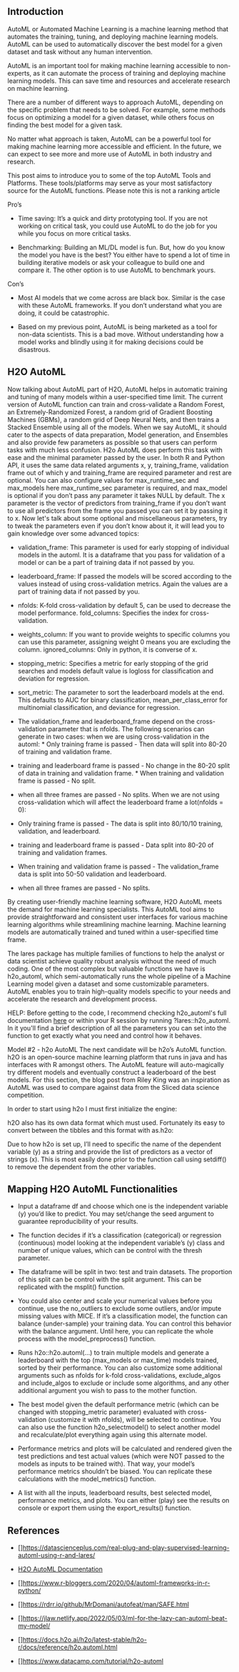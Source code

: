## Introduction 

AutoML or Automated Machine Learning is a machine learning method that automates the training, tuning, and deploying machine learning models. AutoML can be used to automatically discover the best model for a given dataset and task without any human intervention.

AutoML is an important tool for making machine learning accessible to non-experts, as it can automate the process of training and deploying machine learning models. This can save time and resources and accelerate research on machine learning.

There are a number of different ways to approach AutoML, depending on the specific problem that needs to be solved. For example, some methods focus on optimizing a model for a given dataset, while others focus on finding the best model for a given task.

No matter what approach is taken, AutoML can be a powerful tool for making machine learning more accessible and efficient. In the future, we can expect to see more and more use of AutoML in both industry and research.


This post aims to introduce you to some of the top AutoML Tools and Platforms. These tools/platforms may serve as your most satisfactory source for the AutoML functions. Please note this is not a ranking article

Pro’s

- Time saving: It’s a quick and dirty prototyping tool. If you are not working on critical task, you could use AutoML to do the job for you while you focus on more critical tasks.

- Benchmarking: Building an ML/DL model is fun. But, how do you know the model you have is the best? You either have to spend a lot of time in building iterative models or ask your colleague to build one and compare it. The other option is to use AutoML to benchmark yours.


Con’s

- Most AI models that we come across are black box. Similar is the case with these AutoML frameworks. If you don’t understand what you are doing, it could be catastrophic.

- Based on my previous point, AutoML is being marketed as a tool for non-data scientists. This is a bad move. Without understanding how a model works and blindly using it for making decisions could be disastrous.




## H2O AutoML

Now talking about AutoML part of H2O, AutoML helps in automatic training and tuning of many models within a user-specified time limit. The current version of AutoML function can train and cross-validate a Random Forest, an Extremely-Randomized Forest, a random grid of Gradient Boosting Machines (GBMs), a random grid of Deep Neural Nets, and then trains a Stacked Ensemble using all of the models. When we say AutoML, it should cater to the aspects of data preparation, Model generation, and Ensembles and also provide few parameters as possible so that users can perform tasks with much less confusion. H2o AutoML does perform this task with ease and the minimal parameter passed by the user. In both R and Python API, it uses the same data related arguments x, y, training_frame, validation frame out of which y and training_frame are required parameter and rest are optional. You can also configure values for max_runtime_sec and max_models here max_runtime_sec parameter is required, and max_model is optional if you don’t pass any parameter it takes NULL by default. The x parameter is the vector of predictors from training_frame if you don’t want to use all predictors from the frame you passed you can set it by passing it to x. Now let's talk about some optional and miscellaneous parameters, try to tweak the parameters even if you don’t know about it, it will lead you to gain knowledge over some advanced topics:


+ validation_frame: This parameter is used for early stopping of individual models in the automl. It is a dataframe that you pass for validation of a model or can be a part of training data if not passed by you.


+ leaderboard_frame: If passed the models will be scored according to the values instead of using cross-validation metrics. Again the values are a part of training data if not passed by you.


+ nfolds: K-fold cross-validation by default 5, can be used to decrease the model performance.
fold_columns: Specifies the index for cross-validation.


+ weights_column: If you want to provide weights to specific columns you can use this parameter, assigning weight 0 means you are excluding the column.
ignored_columns: Only in python, it is converse of x.


+ stopping_metric: Specifies a metric for early stopping of the grid searches and models default value is logloss for classification and deviation for regression.

+ sort_metric: The parameter to sort the leaderboard models at the end. This defaults to AUC for binary classification, mean_per_class_error for multinomial classification, and deviance for regression.

+ The validation_frame and leaderboard_frame depend on the cross-validation parameter that is nfolds. The following scenarios can generate in two cases: when we are using cross-validation in the automl: * Only training frame is passed - Then data will split into 80-20 of training and validation frame.


+ training and leaderboard frame is passed - No change in the 80-20 split of data in training and validation frame. * When training and validation frame is passed - No split. 

+ when all three frames are passed - No splits. When we are not using cross-validation which will affect the leaderboard frame a lot(nfolds = 0): 

+ Only training frame is passed - The data is split into 80/10/10 training, validation, and leaderboard. 

+ training and leaderboard frame is passed - Data split into 80-20 of training and validation frames. 

+ When training and validation frame is passed - The validation_frame data is split into 50-50 validation and leaderboard. 

+ when all three frames are passed - No splits.

By creating user-friendly machine learning software, H2O AutoML meets the demand for machine learning specialists. This AutoML tool aims to provide straightforward and consistent user interfaces for various machine learning algorithms while streamlining machine learning. Machine learning models are automatically trained and tuned within a user-specified time frame.

The lares package has multiple families of functions to help the analyst or data scientist achieve quality robust analysis without the need of much coding. One of the most complex but valuable functions we have is h2o_automl, which semi-automatically runs the whole pipeline of a Machine Learning model given a dataset and some customizable parameters. AutoML enables you to train high-quality models specific to your needs and accelerate the research and development process.

HELP: Before getting to the code, I recommend checking h2o_automl's full documentation [here](https://docs.h2o.ai/h2o/latest-stable/h2o-r/docs/reference/h2o.automl.html) or within your R session by running ?lares::h2o_automl. In it you'll find a brief description of all the parameters you can set into the function to get exactly what you need and control how it behaves.

Model #2 - h2o AutoML
The next candidate will be h2o’s AutoML function. h2O is an open-source machine learning platform that runs in java and has interfaces with R amongst others. The AutoML feature will auto-magically try different models and eventually construct a leaderboard of the best models. For this section, the blog post from Riley King was an inspiration as AutoML was used to compare against data from the Sliced data science competition.

In order to start using h2o I must first initialize the engine:

h2O also has its own data format which must used. Fortunately its easy to convert between the tibbles and this format with as.h2o:

Due to how h2o is set up, I’ll need to specific the name of the dependent variable (y) as a string and provide the list of predictors as a vector of strings (x). This is most easily done prior to the function call using setdiff() to remove the dependent from the other variables.


## Mapping H2O AutoML Functionalities

+ Input a dataframe df and choose which one is the independent variable (y) you’d like to predict. You may set/change the seed argument to guarantee reproducibility of your results.

+ The function decides if it’s a classification (categorical) or regression (continuous) model looking at the independent variable’s (y) class and number of unique values, which can be control with the thresh parameter.

+ The dataframe will be split in two: test and train datasets. The proportion of this split can be control with the split argument. This can be replicated with the msplit() function.

+ You could also center and scale your numerical values before you continue, use the no_outliers to exclude some outliers, and/or impute missing values with MICE. If it’s a classification model, the function can balance (under-sample) your training data. You can control this behavior with the balance argument. Until here, you can replicate the whole process with the model_preprocess() function.

+ Runs h2o::h2o.automl(...) to train multiple models and generate a leaderboard with the top (max_models or max_time) models trained, sorted by their performance. You can also customize some additional arguments such as nfolds for k-fold cross-validations, exclude_algos and include_algos to exclude or include some algorithms, and any other additional argument you wish to pass to the mother function.

+ The best model given the default performance metric (which can be changed with stopping_metric parameter) evaluated with cross-validation (customize it with nfolds), will be selected to continue. You can also use the function h2o_selectmodel() to select another model and recalculate/plot everything again using this alternate model.

+ Performance metrics and plots will be calculated and rendered given the test predictions and test actual values (which were NOT passed to the models as inputs to be trained with). That way, your model’s performance metrics shouldn’t be biased. You can replicate these calculations with the model_metrics() function.

+ A list with all the inputs, leaderboard results, best selected model, performance metrics, and plots. You can either (play) see the results on console or export them using the export_results() function.



## References


+ []https://datascienceplus.com/real-plug-and-play-supervised-learning-automl-using-r-and-lares/

+ [H2O AutoML Documentation](https://docs.h2o.ai/h2o/latest-stable/h2o-docs/automl.html)

+ []https://www.r-bloggers.com/2020/04/automl-frameworks-in-r-python/

+ []https://rdrr.io/github/MrDomani/autofeat/man/SAFE.html

+ []https://jlaw.netlify.app/2022/05/03/ml-for-the-lazy-can-automl-beat-my-model/

+ []https://docs.h2o.ai/h2o/latest-stable/h2o-r/docs/reference/h2o.automl.html

+ []https://www.datacamp.com/tutorial/h2o-automl
